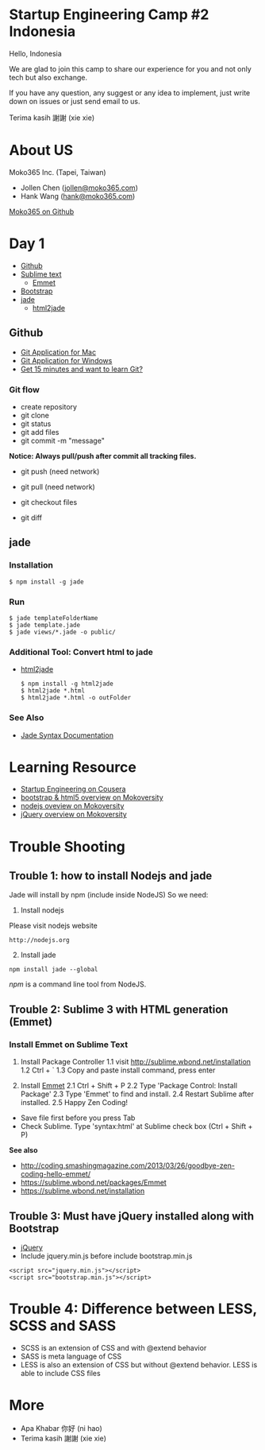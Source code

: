 # Startup Engineering Camp #2 Indonesia

Hello, Indonesia

We are glad to join this camp to share our experience for you and not only tech but also exchange.

If you have any question, any suggest or any idea to implement, just write down on issues or just send email to us.

Terima kasih 謝謝 (xie xie)


# About US

Moko365 Inc. (Tapei, Taiwan)

- Jollen Chen (jollen@moko365.com)
- Hank Wang (hank@moko365.com)

[Moko365 on Github](https://github.com/moko365)

# Day 1

- [Github](https://github.com)
- [Sublime text](http://www.sublimetext.com/3)
	- [Emmet](http://emmet.io)
- [Bootstrap](http://getbootstrap.com)
- [jade](http://jade-lang.com)
	- [html2jade](https://github.com/donpark/html2jade)

## Github

- [Git Application for Mac](http://mac.github.com)
- [Git Application for Windows](http://windows.github.com)
- [Get 15 minutes and want to learn Git?](http://try.github.io/)

### Git flow

- create repository
- git clone
- git status
- git add files
- git commit -m "message"

**Notice: Always pull/push after commit all tracking files.**
- git push (need network)
- git pull (need network)

- git checkout files
- git diff

## jade

### Installation

```
$ npm install -g jade
```

### Run

```
$ jade templateFolderName
$ jade template.jade
$ jade views/*.jade -o public/
```

### Additional Tool: Convert html to jade 

- [html2jade](https://github.com/donpark/html2jade)

	```
	$ npm install -g html2jade
	$ html2jade *.html
	$ html2jade *.html -o outFolder
	```
### See Also

- [Jade Syntax Documentation](http://naltatis.github.io/jade-syntax-docs/)

# Learning Resource

- [Startup Engineering on Cousera](https://class.coursera.org/startup-001/class)
- [bootstrap & html5 overview on Mokoversity](http://www.mokoversity.com/course/html5/bootstrap-html5-intro)
- [nodejs oveview on Mokoversity](http://www.mokoversity.com/course/html5/nodejs-overview)
- [jQuery overview on Mokoversity](http://www.mokoversity.com/course/html5/jquery-overview)




# Trouble Shooting

## Trouble 1: how to install Nodejs and jade

Jade will install by npm (include inside NodeJS)
So we need:

1. Install nodejs

Please visit nodejs website

```
http://nodejs.org
```

2. Install jade 

```
npm install jade --global
```

*npm* is a command line tool from NodeJS.


## Trouble 2: Sublime 3 with HTML generation (Emmet)

### Install Emmet on Sublime Text

1. Install Package Controller
1.1 visit http://sublime.wbond.net/installation
1.2 Ctrl + `
1.3 Copy and paste install command, press enter

2. Install [Emmet](http://emmet.io)
2.1 Ctrl + Shift + P
2.2 Type 'Package Control: Install Package'
2.3 Type 'Emmet' to find and install.
2.4 Restart Sublime after installed.
2.5 Happy Zen Coding!

- Save file first before you press Tab
- Check Sublime. Type 'syntax:html' at Sublime check box (Ctrl + Shift + P)

**See also**
- http://coding.smashingmagazine.com/2013/03/26/goodbye-zen-coding-hello-emmet/
- https://sublime.wbond.net/packages/Emmet
- https://sublime.wbond.net/installation


## Trouble 3: Must have jQuery installed along with Bootstrap

- [jQuery](http://jquery.com)
- Include jquery.min.js before include bootstrap.min.js

```
<script src="jquery.min.js"></script>
<script src="bootstrap.min.js"></script>
```

# Trouble 4: Difference between LESS, SCSS and SASS

- SCSS is an extension of CSS and with @extend behavior
- SASS is meta language of CSS
- LESS is also an extension of CSS but without @extend behavior. LESS is able to include CSS files


# More

- Apa Khabar 你好 (ni hao)
- Terima kasih 謝謝 (xie xie)
